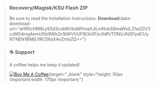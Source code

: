 > ### Recovery/Magisk/KSU Flash ZIP
> Be sure to read the Installation Instructions.
> **Download**{data-download-url="aHR0cHM6Ly93d3cubWVkaWFmaXJlLmNvbS9maWxlL21wZGV3czM0dmg4emU0bi9Wb2x1bWVVUF9CbGFzc0dPJTI1NUJfd2FpdCUyNTNEN18lMjU1RC56aXAvZmlsZQ=="}

> ### ☕ Support
> A coffee helps me keep it updated!
> 
> [![Buy Me A Coffee](https://cdn.buymeacoffee.com/buttons/v2/default-yellow.png)](https://www.buymeacoffee.com/BlassGO){target="_blank" style="height: 50px !important;width: 170px !important;"}


